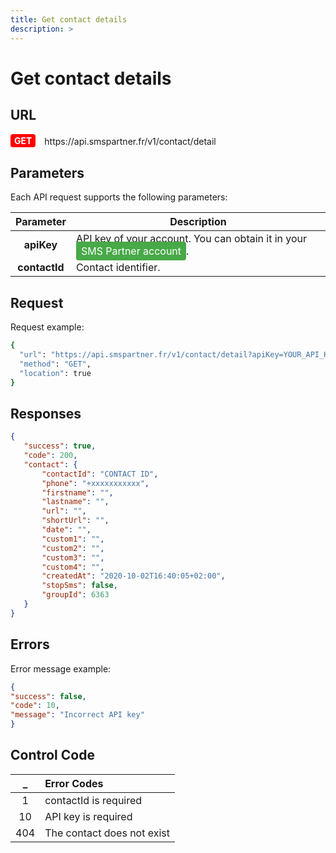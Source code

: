 ```yaml
---
title: Get contact details
description: >
---
```

# Get contact details


## URL

<div>
  <div style="background-color: red; color: white;  display: inline-block; padding: 2px 6px; font-weight: bold; border-radius: 4px;">GET</div> 
  <span style=" display: inline-block; vertical-align: middle; margin-left: 10px;"> https://api.smspartner.fr/v1/contact/detail</span>
</div>




## Parameters

Each API request supports the following parameters:
           
| Parameter       | Description |
|:-----------------:|-------------| 
| **apiKey**      | API key of your account. You can obtain it in your <a href="https://my.smspartner.fr/connexion" style="background-color: #47a947; color: white; padding: 5px 8px; text-decoration: none; border-radius: 4px;">SMS Partner account</a>. |
| **contactId**      | Contact identifier. |




## Request

Request example:

``` bash
{
  "url": "https://api.smspartner.fr/v1/contact/detail?apiKey=YOUR_API_KEY&contactId=CONTACT_ID",
  "method": "GET",
  "location": true
}

```
 ## Responses
``` json   
{
   "success": true,
   "code": 200,
   "contact": {
       "contactId": "CONTACT ID",
       "phone": "+xxxxxxxxxxx",
       "firstname": "",
       "lastname": "",
       "url": "",
       "shortUrl": "",
       "date": "",
       "custom1": "",
       "custom2": "",
       "custom3": "",
       "custom4": "",
       "createdAt": "2020-10-02T16:40:05+02:00",
       "stopSms": false,
       "groupId": 6363
   }
}
``` 



## Errors
Error message example:
 ``` json
{ 
"success": false, 
"code": 10, 
"message": "Incorrect API key" 
}

```
 
 ## Control Code

| _  | Error Codes |
| :---------------: |:---------------|
|1 | 	contactId is required |
|10 | API key is required |
|404 | 	The contact does not exist |

 <br>


